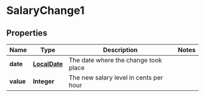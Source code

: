# SalaryChange1

## Properties
Name | Type | Description | Notes
------------ | ------------- | ------------- | -------------
**date** | [**LocalDate**](LocalDate.md) | The date where the change took place | 
**value** | **Integer** | The new salary level in cents per hour | 
